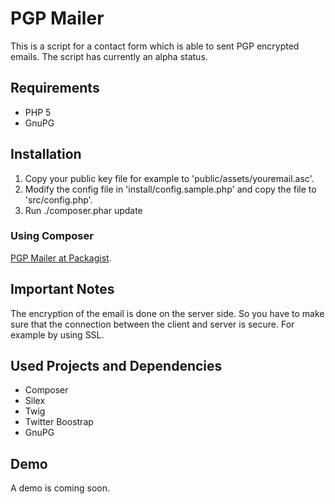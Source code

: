 # PGP Mailer
This is a script for a contact form which is able to sent PGP encrypted emails. The script has currently an alpha status.

## Requirements
- PHP 5
- GnuPG

## Installation
1. Copy your public key file for example to 'public/assets/youremail.asc'.
2. Modify the config file in 'install/config.sample.php' and copy the file to 'src/config.php'.
3. Run ./composer.phar update

### Using Composer
<a href="https://packagist.org/packages/webguerilla/pgpmailer">PGP Mailer at Packagist</a>.

## Important Notes
The encryption of the email is done on the server side. So you have to make sure that the connection between the client and server is secure. For example by using SSL.

## Used Projects and Dependencies
- Composer
- Silex
- Twig
- Twitter Boostrap
- GnuPG

## Demo
A demo is coming soon.
